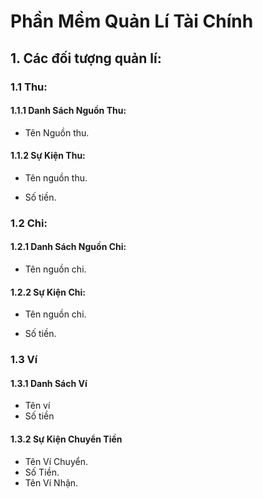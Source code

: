 # Phần Mềm Quản Lí Tài Chính

## 1. Các đối tượng quản lí:

### 1.1 Thu:

#### 1.1.1 Danh Sách Nguồn Thu:
- Tên Nguồn thu.

#### 1.1.2 Sự Kiện Thu:
- Tên nguồn thu.

- Số tiền.

### 1.2 Chi:

#### 1.2.1 Danh Sách Nguồn Chi:
- Tên nguồn chi.

#### 1.2.2 Sự Kiện Chi:
- Tên nguồn chi.

- Số tiền.

### 1.3 Ví

#### 1.3.1 Danh Sách Ví
- Tên ví
- Số tiền

#### 1.3.2 Sự Kiện Chuyển Tiền
- Tên Ví Chuyển.
- Số Tiền.
- Tên Ví Nhận.




